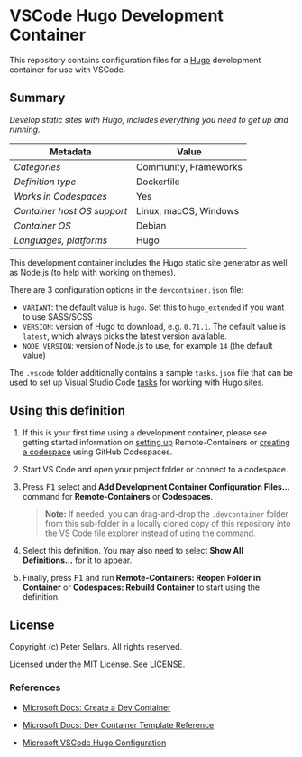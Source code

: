 # VSCode Hugo Development Container
This repository contains configuration files for a [Hugo](https://gohugo.io/) development container for use with VSCode.

## Summary

*Develop static sites with Hugo, includes everything you need to get up and running.*

|          Metadata           |                    Value                     |
| --------------------------- | -------------------------------------------- |
| *Categories*                | Community, Frameworks                        |
| *Definition type*           | Dockerfile                                   |
| *Works in Codespaces*       | Yes                                          |
| *Container host OS support* | Linux, macOS, Windows                        |
| *Container OS*              | Debian                                       |
| *Languages, platforms*      | Hugo                                         |

This development container includes the Hugo static site generator as well as Node.js (to help with working on themes).

There are 3 configuration options in the `devcontainer.json` file:

- `VARIANT`: the default value is `hugo`. Set this to `hugo_extended` if you want to use SASS/SCSS
- `VERSION`: version of Hugo to download, e.g. `0.71.1`. The default value is `latest`, which always picks the latest version available.
- `NODE_VERSION`: version of Node.js to use, for example `14` (the default value)

The `.vscode` folder additionally contains a sample `tasks.json` file that can be used to set up Visual Studio Code [tasks](https://code.visualstudio.com/docs/editor/tasks) for working with Hugo sites.

## Using this definition

1. If this is your first time using a development container, please see getting started information on [setting up](https://aka.ms/vscode-remote/containers/getting-started) Remote-Containers or [creating a codespace](https://aka.ms/ghcs-open-codespace) using GitHub Codespaces.

2. Start VS Code and open your project folder or connect to a codespace.

3. Press <kbd>F1</kbd> select and **Add Development Container Configuration Files...** command for **Remote-Containers** or **Codespaces**.

   > **Note:** If needed, you can drag-and-drop the `.devcontainer` folder from this sub-folder in a locally cloned copy of this repository into the VS Code file explorer instead of using the command.

4. Select this definition. You may also need to select **Show All Definitions...** for it to appear.

5. Finally, press <kbd>F1</kbd> and run **Remote-Containers: Reopen Folder in Container** or **Codespaces: Rebuild Container** to start using the definition.

## License

Copyright (c) Peter Sellars. All rights reserved.

Licensed under the MIT License. See [LICENSE](https://github.com/petersellars/vscode-hugo-devcontainer/blob/main/LICENSE).

### References

* [Microsoft Docs: Create a Dev Container](https://code.visualstudio.com/docs/devcontainers/create-dev-container)
* [Microsoft Docs: Dev Container Template Reference](https://containers.dev/implementors/templates/)

* [Microsoft VSCode Hugo Configuration](https://github.com/microsoft/vscode-dev-containers/tree/main/containers/hugo)